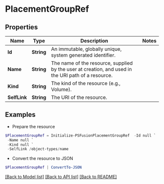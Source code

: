 # PlacementGroupRef
## Properties

Name | Type | Description | Notes
------------ | ------------- | ------------- | -------------
**Id** | **String** | An immutable, globally unique, system generated identifier. | 
**Name** | **String** | The name of the resource, supplied by the user at creation, and used in the URI path of a resource. | 
**Kind** | **String** | The kind of the resource (e.g., Volume). | 
**SelfLink** | **String** | The URI of the resource. | 

## Examples

- Prepare the resource
```powershell
$PlacementGroupRef = Initialize-PSFusionPlacementGroupRef  -Id null `
 -Name null `
 -Kind null `
 -SelfLink /object-types/name
```

- Convert the resource to JSON
```powershell
$PlacementGroupRef | ConvertTo-JSON
```

[[Back to Model list]](../README.md#documentation-for-models) [[Back to API list]](../README.md#documentation-for-api-endpoints) [[Back to README]](../README.md)

